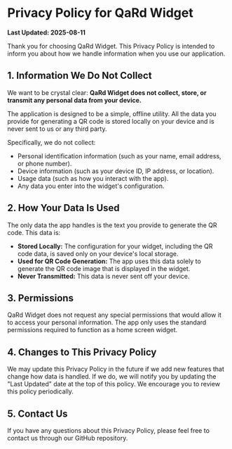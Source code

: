 # Privacy Policy for QaRd Widget

**Last Updated: 2025-08-11**

Thank you for choosing QaRd Widget. This Privacy Policy is intended to inform you about how we
handle information when you use our application.

## 1. Information We Do Not Collect

We want to be crystal clear: **QaRd Widget does not collect, store, or transmit any personal data
from your device.**

The application is designed to be a simple, offline utility. All the data you provide for generating a QR code is stored locally on your device and is never sent to us or any third party.

Specifically, we do not collect:
-   Personal identification information (such as your name, email address, or phone number).
-   Device information (such as your device ID, IP address, or location).
-   Usage data (such as how you interact with the app).
-   Any data you enter into the widget's configuration.

## 2. How Your Data Is Used

The only data the app handles is the text you provide to generate the QR code. This data is:
-   **Stored Locally:** The configuration for your widget, including the QR code data, is saved only on your device's local storage.
-   **Used for QR Code Generation:** The app uses this data solely to generate the QR code image that is displayed in the widget.
-   **Never Transmitted:** This data is never sent off your device.

## 3. Permissions

QaRd Widget does not request any special permissions that would allow it to access your personal
information. The app only uses the standard permissions required to function as a home screen
widget.

## 4. Changes to This Privacy Policy

We may update this Privacy Policy in the future if we add new features that change how data is handled. If we do, we will notify you by updating the "Last Updated" date at the top of this policy. We encourage you to review this policy periodically.

## 5. Contact Us

If you have any questions about this Privacy Policy, please feel free to contact us through our GitHub repository.
